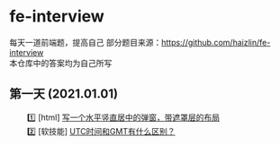 # fe-interview
每天一道前端题，提高自己 
部分题目来源：https://github.com/haizlin/fe-interview  
本仓库中的答案均为自己所写


## 第一天 (2021.01.01)  
&nbsp;&nbsp;&nbsp;&nbsp;&nbsp;&nbsp;&nbsp;&nbsp;:one: [html] [写一个水平竖直居中的弹窗，带遮罩层的布局](https://github.com/Eveveen/fe-interview/blob/master/html/01.modal.html)  
&nbsp;&nbsp;&nbsp;&nbsp;&nbsp;&nbsp;&nbsp;&nbsp;:two: [软技能] [UTC时间和GMT有什么区别？](https://github.com/Eveveen/fe-interview/blob/master/other/01.UTC&GMT.md) 